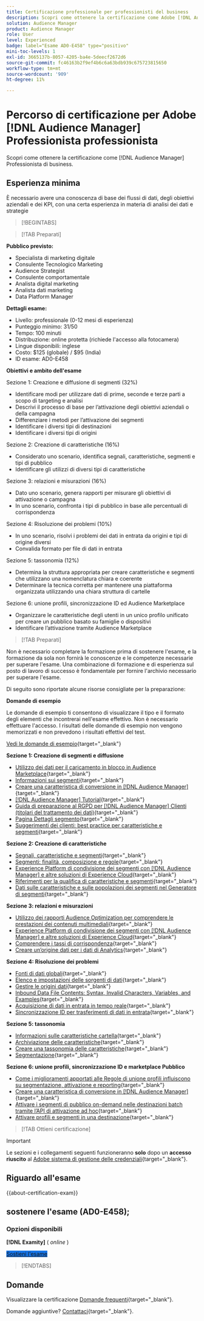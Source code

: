 ```yaml
---
title: Certificazione professionale per professionisti del business
description: Scopri come ottenere la certificazione come Adobe [!DNL Audience Manager] Professionista di business.
solution: Audience Manager
product: Audience Manager
role: User
level: Experienced
badge: label="Esame AD0-E458" type="positivo"
mini-toc-levels: 1
exl-id: 3665137b-8057-4205-ba4e-5deecf2672d6
source-git-commit: fc46163b2f9ef4b6c6a63bdb939c675723815650
workflow-type: tm+mt
source-wordcount: '909'
ht-degree: 11%

---
```


# Percorso di certificazione per Adobe [!DNL Audience Manager] Professionista professionista

Scopri come ottenere la certificazione come [!DNL Audience Manager] Professionista di business.

## Esperienza minima

È necessario avere una conoscenza di base dei flussi di dati, degli obiettivi aziendali e dei KPI, con una certa esperienza in materia di analisi dei dati e strategie

>[!BEGINTABS]

>[!TAB Preparati]

**Pubblico previsto:**

* Specialista di marketing digitale
* Consulente Tecnologico Marketing
* Audience Strategist
* Consulente comportamentale
* Analista digital marketing
* Analista dati marketing
* Data Platform Manager

**Dettagli esame:**

* Livello: professionale (0-12 mesi di esperienza)
* Punteggio minimo: 31/50
* Tempo: 100 minuti
* Distribuzione: online protetta (richiede l&#39;accesso alla fotocamera)
* Lingue disponibili: inglese
* Costo: $125 (globale) / $95 (India)
* ID esame: AD0-E458

**Obiettivi e ambito dell&#39;esame**

Sezione 1: Creazione e diffusione di segmenti (32%)

* Identificare modi per utilizzare dati di prime, seconde e terze parti a scopo di targeting e analisi
* Descrivi il processo di base per l’attivazione degli obiettivi aziendali o della campagna
* Differenziare i metodi per l’attivazione dei segmenti
* Identificare i diversi tipi di destinazioni
* Identificare i diversi tipi di origini

Sezione 2: Creazione di caratteristiche (16%)

* Considerato uno scenario, identifica segnali, caratteristiche, segmenti e tipi di pubblico
* Identificare gli utilizzi di diversi tipi di caratteristiche

Sezione 3: relazioni e misurazioni (16%)

* Dato uno scenario, genera rapporti per misurare gli obiettivi di attivazione o campagna
* In uno scenario, confronta i tipi di pubblico in base alle percentuali di corrispondenza

Sezione 4: Risoluzione dei problemi (10%)

* In uno scenario, risolvi i problemi dei dati in entrata da origini e tipi di origine diversi
* Convalida formato per file di dati in entrata

Sezione 5: tassonomia (12%)

* Determina la struttura appropriata per creare caratteristiche e segmenti che utilizzano una nomenclatura chiara e coerente
* Determinare la tecnica corretta per mantenere una piattaforma organizzata utilizzando una chiara struttura di cartelle

Sezione 6: unione profili, sincronizzazione ID ed Audience Marketplace

* Organizzare le caratteristiche degli utenti in un unico profilo unificato per creare un pubblico basato su famiglie o dispositivi
* Identificare l’attivazione tramite Audience Marketplace

>[!TAB Preparati]

Non è necessario completare la formazione prima di sostenere l&#39;esame, e la formazione da sola non fornirà le conoscenze e le competenze necessarie per superare l&#39;esame. Una combinazione di formazione e di esperienza sul posto di lavoro di successo è fondamentale per fornire l&#39;archivio necessario per superare l&#39;esame.

Di seguito sono riportate alcune risorse consigliate per la preparazione:

**Domande di esempio**

Le domande di esempio ti consentono di visualizzare il tipo e il formato degli elementi che incontrerai nell&#39;esame effettivo. Non è necessario effettuare l&#39;accesso. I risultati delle domande di esempio non vengono memorizzati e non prevedono i risultati effettivi del test.

[Vedi le domande di esempio](https://scorpion.caveon.com/launchpad/ad0-e458-adobe-audience-manager-business-practitioner-professional-copy-dvaivw){target="_blank"}

**Sezione 1: Creazione di segmenti e diffusione**

* [Utilizzo dei dati per il caricamento in blocco in Audience Marketplace](https://experienceleague.adobe.com/docs/audience-manager-learn/tutorials/audience-marketplace/buying-data/bulk-uploading-data-usage-into-the-audience-marketplace.html){target="_blank"}
* [Informazioni sui segmenti](https://experienceleague.adobe.com/docs/analytics/components/segmentation/seg-overview.html?lang=it){target="_blank"}
* [Creare una caratteristica di conversione in [!DNL Audience Manager]](https://experienceleague.adobe.com/docs/audience-manager-learn/tutorials/build-and-manage-audiences/traits-and-segments/creating-conversion-traits.html){target="_blank"}
* [[!DNL Audience Manager] Tutorial](https://experienceleague.adobe.com/docs/audience-manager-learn/tutorials/overview.html?lang=tr){target="_blank"}
* [Guida di preparazione al RGPD per [!DNL Audience Manager] Clienti (titolari del trattamento dei dati)](https://experienceleague.adobe.com/docs/audience-manager/user-guide/overview/data-privacy/data-privacy-reference/aam-gdpr-readiness.html){target="_blank"}
* [Pagina Dettagli segmento](https://experienceleague.adobe.com/docs/audience-manager/user-guide/features/segments/segment-summary-view.html){target="_blank"}
* [Suggerimenti dei clienti: best practice per caratteristiche e segmenti](https://experienceleague.adobe.com/docs/audience-manager-learn/tutorials/build-and-manage-audiences/traits-and-segments/customer-tips-traits-and-segments-best-practices.html%3Flang%3Dja){target="_blank"}

**Sezione 2: Creazione di caratteristiche**

* [Segnali, caratteristiche e segmenti](https://experienceleague.adobe.com/docs/audience-manager/user-guide/reference/signal-trait-segment.html){target="_blank"}
* [Segmenti: finalità, composizione e regole](https://experienceleague.adobe.com/docs/audience-manager/user-guide/features/segments/segments-purpose.html){target="_blank"}
* [Experience Platform di condivisione dei segmenti con [!DNL Audience Manager] e altre soluzioni di Experience Cloud](https://experienceleague.adobe.com/docs/audience-manager/user-guide/implementation-integration-guides/integration-experience-platform/aam-aep-audience-sharing.html){target="_blank"}
* [Riferimenti per la qualifica di caratteristiche e segmenti](https://experienceleague.adobe.com/docs/audience-manager/user-guide/features/traits/trait-and-segment-qualification-reference.html){target="_blank"}
* [Dati sulle caratteristiche e sulle popolazioni dei segmenti nel Generatore di segmenti](https://experienceleague.adobe.com/docs/audience-manager/user-guide/features/segments/segment-builder-data.html){target="_blank"}

**Sezione 3: relazioni e misurazioni**

* [Utilizzo dei rapporti Audience Optimization per comprendere le prestazioni dei contenuti multimediali](https://experienceleague.adobe.com/docs/audience-manager-learn/tutorials/reports/using-audience-optimization-reports-to-understand-media-performance.html){target="_blank"}
* [Experience Platform di condivisione dei segmenti con [!DNL Audience Manager] e altre soluzioni di Experience Cloud](https://experienceleague.adobe.com/docs/audience-manager/user-guide/implementation-integration-guides/integration-experience-platform/aam-aep-audience-sharing.html){target="_blank"}
* [Comprendere i tassi di corrispondenza](https://experienceleague.adobe.com/docs/audience-manager-learn/tutorials/data-activation/destinations-basics/understanding-match-rates.html){target="_blank"}
* [Creare un’origine dati per i dati di Analytics](https://experienceleague.adobe.com/docs/audience-manager-learn/tutorials/setup-and-admin/data-sources/create-a-data-source-for-analytics-data.html?lang=ru){target="_blank"}

**Sezione 4: Risoluzione dei problemi**

* [Fonti di dati globali](https://experienceleague.adobe.com/docs/audience-manager/user-guide/features/data-sources/global-data-sources.html#:~:text=Global%20data%20sources%20are%20accessible,by%20manufacturers%20for%20advertising%20purposes.){target="_blank"}
* [Elenco e impostazioni delle sorgenti di dati](https://experienceleague.adobe.com/docs/audience-manager/user-guide/features/data-sources/datasources-list-and-settings.html){target="_blank"}
* [Gestire le origini dati](https://experienceleague.adobe.com/docs/audience-manager/user-guide/features/data-sources/manage-datasources.html?lang=it){target="_blank"}
* [Inbound Data File Contents: Syntax, Invalid Characters, Variables, and Examples](https://experienceleague.adobe.com/docs/audience-manager/user-guide/implementation-integration-guides/sending-audience-data/batch-data-transfer-process/inbound-file-contents.html){target="_blank"}
* [Acquisizione di dati in entrata in tempo reale](https://experienceleague.adobe.com/docs/audience-manager/user-guide/implementation-integration-guides/sending-audience-data/real-time-inbound-data-integration/real-time-data-transfer.html){target="_blank"}
* [Sincronizzazione ID per trasferimenti di dati in entrata](https://experienceleague.adobe.com/docs/audience-manager/user-guide/implementation-integration-guides/sending-audience-data/batch-data-transfer-process/id-sync-http.html){target="_blank"}

**Sezione 5: tassonomia**

* [Informazioni sulle caratteristiche cartella](https://experienceleague.adobe.com/docs/audience-manager/user-guide/features/traits/about-folder-traits.html){target="_blank"}
* [Archiviazione delle caratteristiche](https://experienceleague.adobe.com/docs/audience-manager/user-guide/features/traits/trait-storage.html){target="_blank"}
* [Creare una tassonomia delle caratteristiche](https://experienceleague.adobe.com/docs/audience-manager-learn/tutorials/build-and-manage-audiences/traits-and-segments/creating-a-trait-taxonomy.html?lang=it){target="_blank"}
* [Segmentazione](https://experienceleague.adobe.com/docs/experience-manager-cloud-service/content/sites/authoring/personalization/segmentation.html){target="_blank"}

**Sezione 6: unione profili, sincronizzazione ID e marketplace Pubblico**

* [Come i miglioramenti apportati alle Regole di unione profili influiscono su segmentazione, attivazione e reporting](https://experienceleague.adobe.com/docs/audience-manager-learn/tutorials/build-and-manage-audiences/profile-merge/how-profile-merge-rule-enhancements-impact-segmentation-activation-and-reporting.html){target="_blank"}
* [Creare una caratteristica di conversione in [!DNL Audience Manager]](https://experienceleague.adobe.com/docs/audience-manager-learn/tutorials/build-and-manage-audiences/traits-and-segments/creating-conversion-traits.html){target="_blank"}
* [Attivare i segmenti di pubblico on-demand nelle destinazioni batch tramite l’API di attivazione ad hoc](https://experienceleague.adobe.com/docs/experience-platform/destinations/api/ad-hoc-activation-api.html){target="_blank"}
* [Attivare profili e segmenti in una destinazione](https://experienceleague.adobe.com/docs/platform-learn/tutorials/destinations/activate-profiles-and-segments-to-a-destination.html){target="_blank"}

>[!TAB Ottieni certificazione]

>[!IMPORTANT]
>
>Le sezioni e i collegamenti seguenti funzioneranno **solo** dopo un **accesso riuscito** al [Adobe sistema di gestione delle credenziali](https://www.certmetrics.com/adobe){target="_blank"}.



## Riguardo all&#39;esame

{{about-certification-exam}}

## sostenere l&#39;esame (AD0-E458);

### Opzioni disponibili

**[!DNL Examity]** ( *online* )

<a href="https://www.certmetrics.com/adobe/candidate/examity_sso.aspx?eid=AD0-E458" target="_blank" class="spectrum-Button spectrum-Button--fill spectrum-Button--accent spectrum-Button--sizeM is-margin-bottom-big-big at-element-click-tracking" style="background-color:#1473E6">

<span class="spectrum-Button-label has-no-wrap">
   Sostieni l'esame
</span>
</a>

>[!ENDTABS]

## Domande

Visualizzare la certificazione [Domande frequenti](https://experienceleague.adobe.com/docs/certification/certification/faq.html){target="_blank"}.

Domande aggiuntive? [Contattaci](mailto:certif@adobe.com){target="_blank"}.
